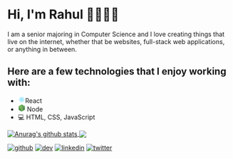 # Hi, I'm Rahul 👋👨🏼‍💻

I am a senior majoring in Computer Science and I love creating things that live on the internet, whether that be websites, full-stack web applications, or anything in between. 

## Here are a few technologies that I enjoy working with:

* <code><img height="16" src="https://raw.githubusercontent.com/github/explore/80688e429a7d4ef2fca1e82350fe8e3517d3494d/topics/react/react.png"></code>React
* <code><img height="16" src="https://raw.githubusercontent.com/github/explore/80688e429a7d4ef2fca1e82350fe8e3517d3494d/topics/nodejs/nodejs.png"></code> Node
* 💻 HTML, CSS, JavaScript

<a href="https://github.com/anuraghazra/github-readme-stats">
  <img align="center" src="https://github-readme-stats.vercel.app/api?username=rahuljung&show_icons=true&include_all_commits=true&theme=radical" alt="Anurag's github stats" />
</a>
<a href="https://github.com/anuraghazra/github-readme-stats">
  <!-- Change the `github-readme-stats.anuraghazra1.vercel.app` to `github-readme-stats.vercel.app`  -->
  <img align="center" src="https://github-readme-stats.vercel.app/api/top-langs/?username=rahuljung&layout=compact&theme=radical" />
</a>


[<img src='https://cdn.jsdelivr.net/npm/simple-icons@3.0.1/icons/github.svg' alt='github' height='25'  width='50'>](https://github.com/RahulJung)       [<img src='https://cdn.jsdelivr.net/npm/simple-icons@3.0.1/icons/dev-dot-to.svg' alt='dev' height='25' width='50'>](https://dev.to/RahulJung)        [<img src='https://cdn.jsdelivr.net/npm/simple-icons@3.0.1/icons/linkedin.svg' alt='linkedin' height='25' width='50'>](https://www.linkedin.com/in/rahul-jung-chauhan/)        [<img src='https://cdn.jsdelivr.net/npm/simple-icons@3.0.1/icons/twitter.svg' alt='twitter' height='25' width='50'>](https://twitter.com/rahuljung_)  

